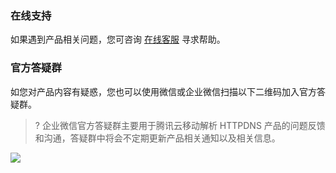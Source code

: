 
### 在线支持
如果遇到产品相关问题，您可咨询 [在线客服](https://cloud.tencent.com/act/event/Online_service?from=doc_213) 寻求帮助。

### 官方答疑群
如您对产品内容有疑惑，您也可以使用微信或企业微信扫描以下二维码加入官方答疑群。
>? 企业微信官方答疑群主要用于腾讯云移动解析 HTTPDNS 产品的问题反馈和沟通，答疑群中将会不定期更新产品相关通知以及相关信息。
>
 ![](https://main.qcloudimg.com/raw/d78ec9e9138a60c9d0b9c7341b0b7c6e.png)


